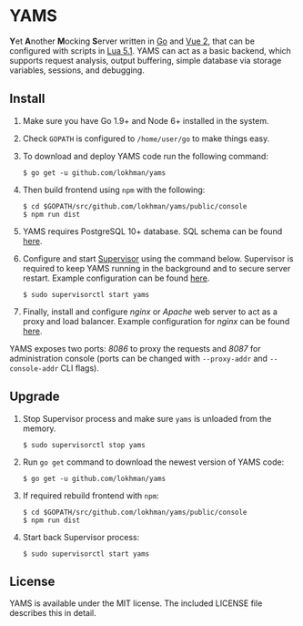 # YAMS

**Y**et **A**nother **M**ocking **S**erver written in [Go](https://golang.org/) and [Vue 2](https://vuejs.org), that can
be configured with scripts in [Lua 5.1](https://www.lua.org/manual/5.1/). YAMS can act as a basic backend, which
supports request analysis, output buffering, simple database via storage variables, sessions, and debugging.

## Install

1. Make sure you have Go 1.9+ and Node 6+ installed in the system.
2. Check `GOPATH` is configured to `/home/user/go` to make things easy.
3. To download and deploy YAMS code run the following command:

       $ go get -u github.com/lokhman/yams

4. Then build frontend using `npm` with the following:

       $ cd $GOPATH/src/github.com/lokhman/yams/public/console
       $ npm run dist

5. YAMS requires PostgreSQL 10+ database. SQL schema can be found [here](docs/yams.sql).
6. Configure and start [Supervisor](http://supervisord.org) using the command below. Supervisor is required to keep YAMS
running in the background and to secure server restart. Example configuration can be found
[here](docs/supervisor.conf).

       $ sudo supervisorctl start yams

7. Finally, install and configure _nginx_ or _Apache_ web server to act as a proxy and load balancer. Example
configuration for _nginx_ can be found [here](docs/nginx.conf).

YAMS exposes two ports: _8086_ to proxy the requests and _8087_ for administration console (ports can be changed with
`--proxy-addr` and `--console-addr` CLI flags).

## Upgrade

1. Stop Supervisor process and make sure `yams` is unloaded from the memory.

       $ sudo supervisorctl stop yams

2. Run `go get` command to download the newest version of YAMS code:

       $ go get -u github.com/lokhman/yams

3. If required rebuild frontend with `npm`:

       $ cd $GOPATH/src/github.com/lokhman/yams/public/console
       $ npm run dist

4. Start back Supervisor process:

       $ sudo supervisorctl start yams

## License

YAMS is available under the MIT license. The included LICENSE file describes this in detail.
